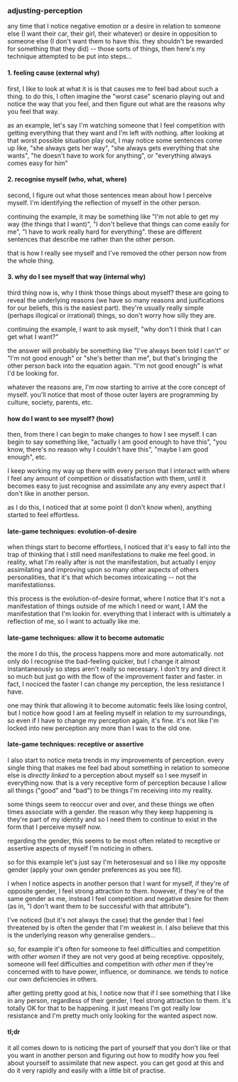 ### adjusting-perception

any time that I notice negative emotion or a desire in relation to someone else (I want their car, their girl, their whatever) or desire in opposition to someone else (I don't want them to have this. they shouldn't be rewarded for something that they did) -- those sorts of things, then here's my technique attempted to be put into steps...

#### 1. feeling cause (external why)

first, I like to look at what it is is that causes me to feel bad about such a thing. to do this, I often imagine the "worst case" scenario playing out and notice the way that you feel, and then figure out what are the reasons why you feel that way.

as an example, let's say I'm watching someone that I feel competition with getting everything that they want and I'm left with nothing. after looking at that worst possible situation play out, I may notice some sentences come up like, "she always gets her way", "she always gets everything that she wants", "he doesn't have to work for anything", or "everything always comes easy for him"

#### 2. recognise myself (who, what, where)

second, I figure out what those sentences mean about how I perceive myself. I'm identifying the reflection of myself in the other person.

continuing the example, it may be something like "I'm not able to get my way (the things that I want)", "I don't believe that things can come easily for me", "I have to work really hard for everything". these are different sentences that describe me rather than the other person.

that is how I really see myself and I've removed the other person now from the whole thing.

#### 3. why do I see myself that way (internal why)

third thing now is, why I think those things about myself? these are going to reveal the underlying reasons (we have so many reasons and jusifications for our beliefs, this is the easiest part). they're usually really simple (perhaps illogical or irrational) things, so don't worry how silly they are.

continuing the example, I want to ask myself, "why don't I think that I can get what I want?"

the answer will probably be something like "I've always been told I can't" or "I'm not good enough" or "she's better than me", but that's bringing the other person back into the equation again. "I'm not good enough" is what I'd be looking for.

whatever the reasons are, I'm now starting to arrive at the core concept of myself. you'll notice that most of those outer layers are programming by culture, society, parents, etc.

#### how do I want to see myself? (how)

then, from there I can begin to make changes to how I see myself. I can begin to say something like, "actually I am good enough to have this", "you know, there's no reason why I couldn't have this", "maybe I am good enough", etc.

I keep working my way up there with every person that I interact with where I feel any amount of competition or dissatisfaction with them, until it becomes easy to just recognise and assimilate any any every aspect that I don't like in another person.

as I do this, I noticed that at some point (I don't know when), anything started to feel effortless.

#### late-game techniques: evolution-of-desire

when things start to become effortless, I noticed that it's easy to fall into the trap of thinking that I still need manifestations to make me feel good. in reality, what I'm really after is not the manifestation, but actually I enjoy assimilating and improving upon so many other aspects of others personalities, that it's that which becomes intoxicating -- not the manifestationss.

this process is the evolution-of-desire format, where I notice that it's not a manifestation of things outside of me which I need or want, I AM the manifestation that I'm lookin for. everything that I interact with is ultimately a reflection of me, so I want to actually like me.

#### late-game techniques: allow it to become automatic

the more I do this, the process happens more and more automatically. not only do I recognise the bad-feeling quicker, but I change it almost instantaneously so steps aren't really so necessary. I don't try and direct it so much but just go with the flow of the improvement faster and faster. in fact, I nociced the faster I can change my perception, the less resistance I have.

one may think that allowing it to become automatic feels like losing control, but I notice how good I am at feeling myself in relation to my surroundings, so even if I have to change my perception again, it's fine. it's not like I'm locked into new perception any more than I was to the old one.

#### late-game techniques: receptive or assertive

I also start to notice meta trends in my improvements of perception. every single thing that makes me feel bad about something in relation to someone else is *directly linked* to a perception about myself so I see myself in everything now. that is a very receptive form of perception because I allow all things ("good" and "bad") to be things I'm receiving into my reality.

some things seem to reoccur over and over, and these things we often times associate with a gender. the reason why they keep happening is they're part of my identity and so I need them to continue to exist in the form that I perceive myself now.

regarding the gender, this seems to be most often related to receptive or assertive aspects of myself I'm noticing in others.

so for this example let's just say I'm heterosexual and so I like my opposite gender (apply your own gender preferences as you see fit).

I when I notice aspects in another person that I want for myself, if they're of opposite gender, I feel strong attraction to them. however, if they're of the same gender as me, instead I feel competition and negative desire for them (as in, "I don't want them to be successful with that attribute").

I've noticed (but it's not always the case) that the gender that I feel threatened by is often the gender that I'm weakest in. I also believe that this is the underlying reason why generalise genders...

so, for example it's often for someone to feel difficulties and competition with *other women* if they are not very good at being receptive. oppositely, someone will feel difficulties and competition with *other men* if they're concerned with to have power, influence, or dominance. we tends to notice our own deficiencies in others.

after getting pretty good at his, I notice now that if I see something that I like in any person, regardless of their gender, I feel strong attraction to them. it's totally OK for that to be happening. it just means I'm got really low resistance and I'm pretty much only looking for the wanted aspect now.

#### tl;dr

it all comes down to is noticing the part of yourself that you don't like or that you want in another person and figuring out how to modify how you feel about yourself to assimilate that new aspect. you can get good at this and do it very rapidly and easily with a little bit of practise.

